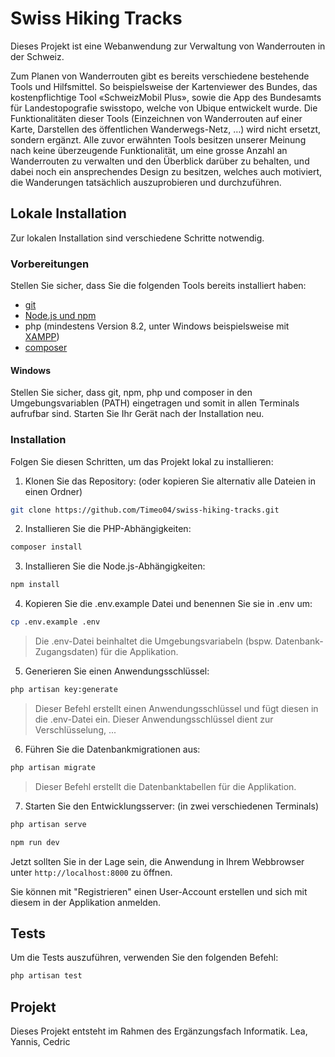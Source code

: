# Swiss Hiking Tracks

Dieses Projekt ist eine Webanwendung zur Verwaltung von Wanderrouten in der Schweiz.

Zum Planen von Wanderrouten gibt es bereits verschiedene bestehende Tools und Hilfsmittel. So beispielsweise der Kartenviewer des Bundes, das kostenpflichtige Tool «SchweizMobil Plus», sowie die App des Bundesamts für Landestopografie swisstopo, welche von Ubique entwickelt wurde. Die Funktionalitäten dieser Tools (Einzeichnen von Wanderrouten auf einer Karte, Darstellen des öffentlichen Wanderwegs-Netz, …) wird nicht ersetzt, sondern ergänzt. Alle zuvor erwähnten Tools besitzen unserer Meinung nach keine überzeugende Funktionalität, um eine grosse Anzahl an Wanderrouten zu verwalten und den Überblick darüber zu behalten, und dabei noch ein ansprechendes Design zu besitzen, welches auch motiviert, die Wanderungen tatsächlich auszuprobieren und durchzuführen.

## Lokale Installation
Zur lokalen Installation sind verschiedene Schritte notwendig.

### Vorbereitungen
Stellen Sie sicher, dass Sie die folgenden Tools bereits installiert haben:
* [git](https://git-scm.com/book/en/v2/Getting-Started-Installing-Git)
* [Node.js und npm](https://docs.npmjs.com/downloading-and-installing-node-js-and-npm)
* php (mindestens Version 8.2, unter Windows beispielsweise mit [XAMPP](https://www.apachefriends.org/de/index.html))
* [composer](https://getcomposer.org/download/)

#### Windows
Stellen Sie sicher, dass git, npm, php und composer in den Umgebungsvariablen (PATH) eingetragen und somit in allen Terminals aufrufbar sind.
Starten Sie Ihr Gerät nach der Installation neu.

### Installation
Folgen Sie diesen Schritten, um das Projekt lokal zu installieren:

1. Klonen Sie das Repository: (oder kopieren Sie alternativ alle Dateien in einen Ordner)
```bash
git clone https://github.com/Timeo04/swiss-hiking-tracks.git
```

2. Installieren Sie die PHP-Abhängigkeiten:
```bash
composer install
```

3. Installieren Sie die Node.js-Abhängigkeiten:
```bash
npm install
```

4. Kopieren Sie die .env.example Datei und benennen Sie sie in .env um:
```bash
cp .env.example .env
```
> Die .env-Datei beinhaltet die Umgebungsvariabeln (bspw. Datenbank-Zugangsdaten) für die Applikation.

5. Generieren Sie einen Anwendungsschlüssel:
```bash
php artisan key:generate
```
> Dieser Befehl erstellt einen Anwendungsschlüssel und fügt diesen in die .env-Datei ein. Dieser Anwendungsschlüssel dient zur Verschlüsselung, ...

6. Führen Sie die Datenbankmigrationen aus:
```bash
php artisan migrate
``` 
> Dieser Befehl erstellt die Datenbanktabellen für die Applikation.

7. Starten Sie den Entwicklungsserver: (in zwei verschiedenen Terminals)
```bash
php artisan serve
```
```bash
npm run dev
``` 
Jetzt sollten Sie in der Lage sein, die Anwendung in Ihrem Webbrowser unter ```http://localhost:8000``` zu öffnen.

Sie können mit "Registrieren" einen User-Account erstellen und sich mit diesem in der Applikation anmelden.

## Tests
Um die Tests auszuführen, verwenden Sie den folgenden Befehl:
```bash
php artisan test
```

## Projekt
Dieses Projekt entsteht im Rahmen des Ergänzungsfach Informatik.
Lea, Yannis, Cedric